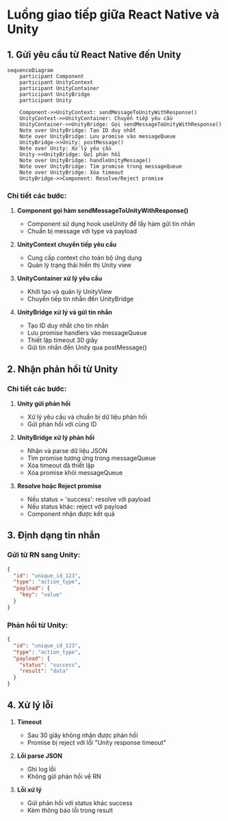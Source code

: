 # Luồng giao tiếp giữa React Native và Unity

## 1. Gửi yêu cầu từ React Native đến Unity

```mermaid
sequenceDiagram
    participant Component
    participant UnityContext
    participant UnityContainer
    participant UnityBridge
    participant Unity

    Component->>UnityContext: sendMessageToUnityWithResponse()
    UnityContext->>UnityContainer: Chuyển tiếp yêu cầu
    UnityContainer->>UnityBridge: Gọi sendMessageToUnityWithResponse()
    Note over UnityBridge: Tạo ID duy nhất
    Note over UnityBridge: Lưu promise vào messageQueue
    UnityBridge->>Unity: postMessage()
    Note over Unity: Xử lý yêu cầu
    Unity->>UnityBridge: Gửi phản hồi
    Note over UnityBridge: handleUnityMessage()
    Note over UnityBridge: Tìm promise trong messageQueue
    Note over UnityBridge: Xóa timeout
    UnityBridge->>Component: Resolve/Reject promise
```

### Chi tiết các bước:

1. **Component gọi hàm sendMessageToUnityWithResponse()**
   - Component sử dụng hook useUnity để lấy hàm gửi tin nhắn
   - Chuẩn bị message với type và payload

2. **UnityContext chuyển tiếp yêu cầu**
   - Cung cấp context cho toàn bộ ứng dụng
   - Quản lý trạng thái hiển thị Unity view

3. **UnityContainer xử lý yêu cầu**
   - Khởi tạo và quản lý UnityView
   - Chuyển tiếp tin nhắn đến UnityBridge

4. **UnityBridge xử lý và gửi tin nhắn**
   - Tạo ID duy nhất cho tin nhắn
   - Lưu promise handlers vào messageQueue
   - Thiết lập timeout 30 giây
   - Gửi tin nhắn đến Unity qua postMessage()

## 2. Nhận phản hồi từ Unity

### Chi tiết các bước:

1. **Unity gửi phản hồi**
   - Xử lý yêu cầu và chuẩn bị dữ liệu phản hồi
   - Gửi phản hồi với cùng ID

2. **UnityBridge xử lý phản hồi**
   - Nhận và parse dữ liệu JSON
   - Tìm promise tương ứng trong messageQueue
   - Xóa timeout đã thiết lập
   - Xóa promise khỏi messageQueue

3. **Resolve hoặc Reject promise**
   - Nếu status = 'success': resolve với payload
   - Nếu status khác: reject với payload
   - Component nhận được kết quả

## 3. Định dạng tin nhắn

### Gửi từ RN sang Unity:
```json
{
  "id": "unique_id_123",
  "type": "action_type",
  "payload": {
    "key": "value"
  }
}
```

### Phản hồi từ Unity:
```json
{
  "id": "unique_id_123",
  "type": "action_type",
  "payload": {
    "status": "success",
    "result": "data"
  }
}
```

## 4. Xử lý lỗi

1. **Timeout**
   - Sau 30 giây không nhận được phản hồi
   - Promise bị reject với lỗi "Unity response timeout"

2. **Lỗi parse JSON**
   - Ghi log lỗi
   - Không gửi phản hồi về RN

3. **Lỗi xử lý**
   - Gửi phản hồi với status khác success
   - Kèm thông báo lỗi trong result